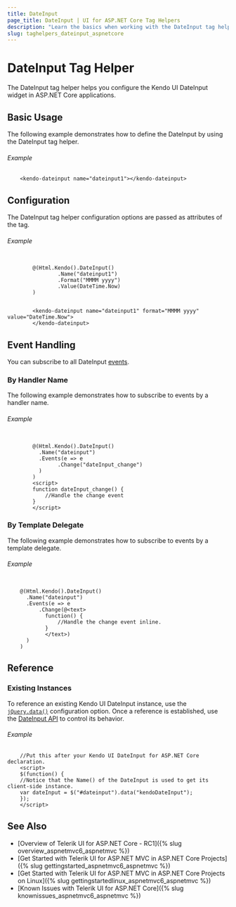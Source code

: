 ```yaml
---
title: DateInput
page_title: DateInput | UI for ASP.NET Core Tag Helpers
description: "Learn the basics when working with the DateInput tag helper for ASP.NET Core (MVC 6 or ASP.NET Core MVC)."
slug: taghelpers_dateinput_aspnetcore
---
```


# DateInput Tag Helper

The DateInput tag helper helps you configure the Kendo UI DateInput widget in ASP.NET Core applications.

## Basic Usage

The following example demonstrates how to define the DateInput by using the DateInput tag helper.

###### Example

        <kendo-dateinput name="dateinput1"></kendo-dateinput>

## Configuration

The DateInput tag helper configuration options are passed as attributes of the tag.

###### Example

```tab-cshtml

        @(Html.Kendo().DateInput()
                .Name("dateinput1")
                .Format("MMMM yyyy")
                .Value(DateTime.Now)
        )
```
```tab-tagHelper

        <kendo-dateinput name="dateinput1" format="MMMM yyyy" value="DateTime.Now">
        </kendo-dateinput>
```

## Event Handling

You can subscribe to all DateInput [events](../../../kendo-ui/api/javascript/ui/dateinput#events).

### By Handler Name

The following example demonstrates how to subscribe to events by a handler name.

###### Example

```tab-Razor

        @(Html.Kendo().DateInput()
          .Name("dateinput")
          .Events(e => e
                .Change("dateInput_change")
          )
        )
        <script>
        function dateInput_change() {
            //Handle the change event
        }
        </script>
```

### By Template Delegate

The following example demonstrates how to subscribe to events by a template delegate.

###### Example

```tab-Razor

    @(Html.Kendo().DateInput()
      .Name("dateinput")
      .Events(e => e
          .Change(@<text>
            function() {
                //Handle the change event inline.
            }
            </text>)
      )
    )
```

## Reference

### Existing Instances

To reference an existing Kendo UI DateInput instance, use the [`jQuery.data()`](http://api.jquery.com/jQuery.data/) configuration option. Once a reference is established, use the [DateInput API](../../../kendo-ui/api/javascript/ui/dateinput#methods) to control its behavior.

###### Example

        //Put this after your Kendo UI DateInput for ASP.NET Core declaration.
        <script>
        $(function() {
        //Notice that the Name() of the DateInput is used to get its client-side instance.
        var dateInput = $("#dateinput").data("kendoDateInput");
        });
        </script>


## See Also

* [Overview of Telerik UI for ASP.NET Core - RC1]({% slug overview_aspnetmvc6_aspnetmvc %})
* [Get Started with Telerik UI for ASP.NET MVC in ASP.NET Core Projects]({% slug gettingstarted_aspnetmvc6_aspnetmvc %})
* [Get Started with Telerik UI for ASP.NET MVC in ASP.NET Core Projects on Linux]({% slug gettingstartedlinux_aspnetmvc6_aspnetmvc %})
* [Known Issues with Telerik UI for ASP.NET Core]({% slug knownissues_aspnetmvc6_aspnetmvc %})

